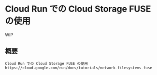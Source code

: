 # Cloud Run での Cloud Storage FUSE の使用

WIP

## 概要

```
Cloud Run での Cloud Storage FUSE の使用
https://cloud.google.com/run/docs/tutorials/network-filesystems-fuse
```
